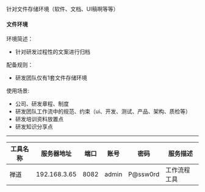 针对文件存储环境（软件、文档、UI稿啊等等）
#### 文件环境

环境简述：
* 针对研发过程性的文案进行归档

配备规则：
* 研发团队仅有1套文件存储环境

使用场景:
* 公司、研发章程、制度
* 研发团队工作流中的规范、约束（ui、开发、测试、产品、架构、质检等）
* 研发培训资料放置点
* 研发知识分享点


---

|工具名称|服务器地址|端口|账号|密码|服务描述|
|-----|--------|----|---|---|------|
|禅道|192.168.3.65|8082|admin|P@ssw0rd|工作流程工具|
